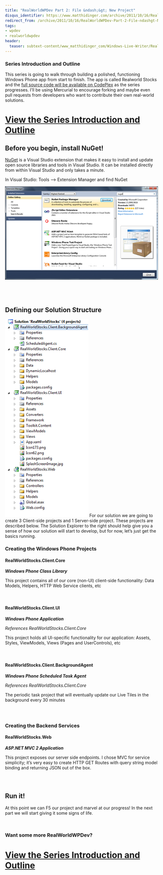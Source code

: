 ```yaml
---
title: "RealWorldWPDev Part 2: File &ndash;&gt; New Project"
disqus_identifier: https://www.matthidinger.com/archive/2011/10/16/RealWorldWPDev-Part-2-File-ndashgt-New-Project.aspx
redirect_from: /archive/2011/10/16/RealWorldWPDev-Part-2-File-ndashgt-New-Project.aspx/
tags: 
- wpdev
- realworldwpdev
header:
  teaser: subtext-content/www_matthidinger_com/Windows-Live-Writer/Real-world-Windows-Phone-File--New-Proje_11135/image_thumb.png
---
```

### Series Introduction and Outline

This series is going to walk through building a polished, functioning Windows Phone app from start to finish. The app is called Realworld Stocks and the [full source code will be available on CodePlex](https://realworldwpdev.codeplex.com/) as the series progresses. I’ll be using Mercurial to encourage forking and maybe even pull requests from developers who want to contribute their own real-world solutions.

[View the Series Introduction and Outline](https://www.matthidinger.com/archive/2011/10/16/RealWorldWPDev-Part-1-Introduction-and-Outline.aspx)
==============================================================================================================================================

Before you begin, install NuGet!
--------------------------------

[NuGet](https://nuget.org) is a Visual Studio extension that makes it easy to install and update open source libraries and tools in Visual Studio. It can be installed directly from within Visual Studio and only takes a minute.

In Visual Studio: Tools –&gt; Extension Manager and find NuGet

![](/images/subtext-content/www_matthidinger_com/Windows-Live-Writer/Real-world-Windows-Phone-File--New-Proje_11135/image_thumb.png)


 
-

Defining our Solution Structure
-------------------------------

![](/images/subtext-content/www_matthidinger_com/Windows-Live-Writer/Real-world-Windows-Phone-File--New-Proje_11135/image_thumb_5.png)
For our solution we are going to create 3 Client-side projects and 1 Server-side project. These projects are described below. The Solution Explorer to the right should help give you a sense of how our solution will start to develop, but for now, let’s just get the basics running.

### Creating the Windows Phone Projects

#### RealWorldStocks.Client.Core

***Windows Phone Class Library***

This project contains all of our core (non-UI) client-side functionality: Data Models, Helpers, HTTP Web Service clients, etc

####  

#### RealWorldStocks.Client.UI

***Windows Phone Application***

*References RealWorldStocks.Client.Core*

This project holds all UI-specific functionality for our application: Assets, Styles, ViewModels, Views (Pages and UserControls), etc

####  

#### RealWorldStocks.Client.BackgroundAgent

***Windows Phone Scheduled Task Agent***

*References RealWorldStocks.Client.Core*

The periodic task project that will eventually update our Live Tiles in the background every 30 minutes

###  

### Creating the Backend Services

#### RealWorldStocks.Web

***ASP.NET MVC 2 Application***

This project exposes our server side endpoints. I chose MVC for service simplicity; it’s very easy to create HTTP GET Routes with query string model binding and returning JSON out of the box.

###  

Run it!
-------

At this point we can F5 our project and marvel at our progress! In the next part we will start giving it some signs of life.

 

### Want some more RealWorldWPDev?

[View the Series Introduction and Outline](https://www.matthidinger.com/archive/2011/10/16/RealWorldWPDev-Part-1-Introduction-and-Outline.aspx)
==============================================================================================================================================



